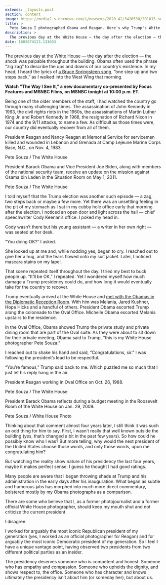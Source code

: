 ```yaml
--- 
extends: _layouts.post 
section: content 
image: https://media2.s-nbcnews.com/j/newscms/2020_42/3420530/201015-souza-obama-rain-cs_8c4f7b1df23149df514df88cca0e2abf.nbcnews-fp-1200-630.jpg 
title: > 
  Pete Souza I photographed Obama and Reagan. Here's why Trump's White House is a national disgrace. 
description: > 
  The previous day at the White House — the day after the election — the shock was palpable throughout the building.President Reagan and Nancy Reagan at Memorial Service for servicemen killed and wounded in Lebanon and Grenada at Camp Lejeune Marine Corps Base, N.C., on Nov. 4, 1983.Pete Souza / The White HouseI told myself that the Trump election was another such episode — a zag, two steps back or maybe a few more.Pete Souza / The White HousePresident Barack Obama reflects during a budget meeting in the Roosevelt Room of the White House on Jan. 29, 2009.Pete Souza / White House PhotoThinking about that comment almost four years later, I still think it was such an odd thing for him to say. 
date: 1603074123.133603 
--- 
```

<div><p class="endmarkEnabled">The previous day at the White House &#8212; the day after the election &#8212; the shock was palpable throughout the building. Obama often used the phrase &#8220;zig zag&#8221; to describe the ups and downs of our country&#8217;s existence. In my head, I heard the lyrics of <a href="https://www.azlyrics.com/lyrics/brucespringsteen/onestepup.html" target="_blank">a Bruce Springsteen song</a>, &#8220;one step up and two steps back,&#8221; as I walked into the West Wing that morning.</p><p></p><p id="taboolaReadMoreBelow"></p><p class="endmarkEnabled"><strong>Watch "The Way I See It," a new documentary co-presented by Focus Features and MSNBC Films, on MSNBC tonight at 10:00 p.m. ET.</strong></p><p class="endmarkEnabled">Being one of the older members of the staff, I had watched the country go through many challenging times. The assassination of John Kennedy in 1963, the civil rights riots in the 1960s, the assassinations of Martin Luther King Jr. and Robert Kennedy in 1968, the resignation of Richard Nixon in 1974 and the 9/11 attacks, to name a few. As difficult as those times were, our country did eventually recover from all of them.</p><p class="lazyload-placeholder"></p><p class="caption__container">President Reagan and Nancy Reagan at Memorial Service for servicemen killed and wounded in Lebanon and Grenada at Camp Lejeune Marine Corps Base, N.C., on Nov. 4, 1983.</p><p class="caption__source">Pete Souza / The White House</p><p class="lazyload-placeholder"></p><p class="caption__container">President Barack Obama and Vice President Joe Biden, along with members of the national security team, receive an update on the mission against Osama bin Laden in the Situation Room on May 1, 2011.</p><p class="caption__source">Pete Souza / The White House</p><p class="endmarkEnabled">I told myself that the Trump election was another such episode &#8212; a zag, two steps back or maybe a few more. Yet there was an unsettling feeling in the pit of my stomach as I sat in my cubby hole office early that morning after the election. I noticed an open door and light across the hall &#8212; chief speechwriter Cody Keenan&#8217;s office. I poked my head in.</p><p></p><p class="endmarkEnabled">Cody wasn&#8217;t there but his young assistant &#8212; a writer in her own right &#8212; was seated at her desk.</p><p class="endmarkEnabled">&#8220;You doing OK?&#8221; I asked.</p><p class="endmarkEnabled">She looked up at me and, while nodding yes, began to cry. I reached out to give her a hug, and the tears flowed onto my suit jacket. Later, I noticed mascara stains on my lapel.</p><p class="endmarkEnabled">That scene repeated itself throughout the day. I tried my best to buck people up. &#8220;It&#8217;ll be OK,&#8221; I repeated. Yet I wondered myself how much damage a Trump presidency could do, and how long it would eventually take for the country to recover.</p><p></p><p class="endmarkEnabled">Trump eventually arrived at the White House and <a href="https://www.nytimes.com/2016/11/11/us/politics/white-house-transition-obama-trump.html" target="_blank">met with the Obamas in the Diplomatic Reception Room</a>. With him was Melania, Jared Kushner, Hope Hicks and a handful of others. President Obama escorted Trump along the colonnade to the Oval Office. Michelle Obama escorted Melania upstairs to the residence.</p><p class="endmarkEnabled">In the Oval Office, Obama showed Trump the private study and private dining room that are part of the Oval suite. As they were about to sit down for their private meeting, Obama said to Trump, &#8220;this is my White House photographer Pete Souza.&#8221;</p><p class="endmarkEnabled">I reached out to shake his hand and said, &#8220;Congratulations, sir.&#8221; I was following the president&#8217;s lead to be respectful.</p><p class="endmarkEnabled">&#8220;You&#8217;re famous,&#8221; Trump said back to me. Which puzzled me so much that I just let his reply hang in the air.</p><p class="lazyload-placeholder"></p><p class="caption__container">President Reagan working in Oval Office on Oct. 26, 1988.</p><p class="caption__source">Pete Souza / The White House</p><p class="lazyload-placeholder"></p><p class="caption__container">President Barack Obama reflects during a budget meeting in the Roosevelt Room of the White House on Jan. 29, 2009.</p><p class="caption__source">Pete Souza / White House Photo</p><p class="endmarkEnabled">Thinking about that comment almost four years later, I still think it was such an odd thing for him to say. First, I wasn&#8217;t really that well known outside the building (yes, that&#8217;s changed a bit in the past few years). So how could he possibly know who I was? But more telling, why would the next president of the United States choose those words, and only those words, upon me congratulating him?</p><p></p><p class="endmarkEnabled">But watching the reality show nature of his presidency the last four years, maybe it makes perfect sense. I guess he thought I had good ratings.</p><p class="endmarkEnabled">Many people are aware that I began throwing shade at Trump and his administration in the early days after his inauguration. What began as subtle and humorous jabs has morphed into much more direct commentary, bolstered mostly by my Obama photographs as a comparison.</p><p class="endmarkEnabled">There are some who believe that I, as a former photojournalist and a former official White House photographer, should keep my mouth shut and not criticize the current president.</p><p></p><p class="endmarkEnabled">I disagree.</p><p class="endmarkEnabled">I worked for arguably the most iconic Republican president of my generation (yes, I worked as an official photographer for Reagan) and for arguably the most iconic Democratic president of my generation. So I feel I have a unique vantage point, having observed two presidents from two different political parties as an insider.</p><p class="endmarkEnabled">The presidency deserves someone who is competent and honest. Someone who has empathy and compassion. Someone who upholds the dignity, and shows respect to, the office. Someone who has character and knows ultimately the presidency isn&#8217;t about him (or someday her), but about us.</p></div>